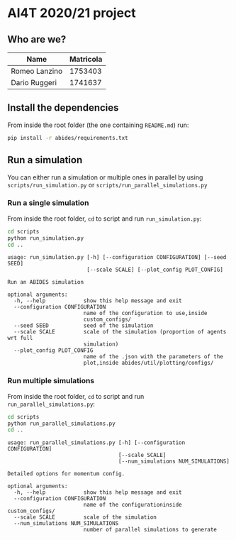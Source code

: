 # AI4T 2020/21 project

## Who are we?
| Name | Matricola |
| --- | --- |
| Romeo Lanzino | 1753403 |
| Dario Ruggeri | 1741637 |

## Install the dependencies
From inside the root folder (the one containing `README.md`) run:
```bash
pip install -r abides/requirements.txt
```

## Run a simulation
You can either run a simulation or multiple ones in parallel by using `scripts/run_simulation.py` or `scripts/run_parallel_simulations.py`

### Run a single simulation
From inside the root folder, `cd` to script and run `run_simulation.py`:
```bash
cd scripts
python run_simulation.py
cd ..
```

```
usage: run_simulation.py [-h] [--configuration CONFIGURATION] [--seed SEED]
                         [--scale SCALE] [--plot_config PLOT_CONFIG]

Run an ABIDES simulation

optional arguments:
  -h, --help            show this help message and exit
  --configuration CONFIGURATION
                        name of the configuration to use,inside
                        custom_configs/
  --seed SEED           seed of the simulation
  --scale SCALE         scale of the simulation (proportion of agents wrt full
                        simulation)
  --plot_config PLOT_CONFIG
                        name of the .json with the parameters of the
                        plot,inside abides/util/plotting/configs/
```

### Run multiple simulations
From inside the root folder, `cd` to script and run `run_parallel_simulations.py`:
```bash
cd scripts
python run_parallel_simulations.py
cd ..
```

```
usage: run_parallel_simulations.py [-h] [--configuration CONFIGURATION]
                                   [--scale SCALE]
                                   [--num_simulations NUM_SIMULATIONS]

Detailed options for momentum config.

optional arguments:
  -h, --help            show this help message and exit
  --configuration CONFIGURATION
                        name of the configurationinside custom_configs/
  --scale SCALE         scale of the simulation
  --num_simulations NUM_SIMULATIONS
                        number of parallel simulations to generate
```
